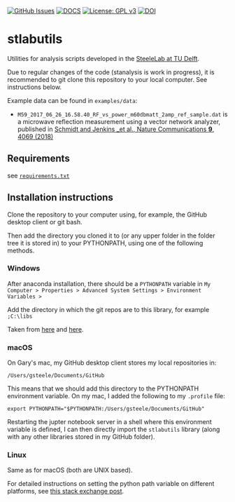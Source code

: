 [![GitHub Issues](https://img.shields.io/github/issues/steelelab-delft/stlabutils.svg)](https://github.com/steelelab-delft/stlabutils/issues)
[![DOCS](https://img.shields.io/badge/read%20-thedocs-ff66b4.svg)](https://steelelab-delft.github.io/stlabutils/)
[![License: GPL v3](https://img.shields.io/badge/License-GPLv3-blue.svg)](https://www.gnu.org/licenses/gpl-3.0)
[![DOI](https://zenodo.org/badge/DOI/10.5281/zenodo.1299278.svg)](https://doi.org/10.5281/zenodo.1299278)

# stlabutils

Utilities for analysis scripts developed in the [SteeleLab at TU Delft](http://steelelab.tudelft.nl).

Due to regular changes of the code (stanalysis is work in progress), it is recommended to git clone this repository to your local computer. See instructions below.

Example data can be found in `examples/data`:

- `M59_2017_06_26_16.58.40_RF_vs_power_m60dbmatt_2amp_ref_sample.dat` is a microwave reflection measurement using a vector network analyzer, published in [Schmidt and Jenkins _et al., Nature Communications **9**, 4069 (2018)](https://www.nature.com/articles/s41467-018-06595-2)

## Requirements

see [`requirements.txt`](https://github.com/steelelab-delft/stlabutils/blob/master/requirements.txt)

## Installation instructions

Clone the repository to your computer using, for example, the GitHub desktop client or git bash.

Then add the directory you cloned it to (or any upper folder in the folder tree it is stored in) to your PYTHONPATH, using one of the following methods.

### Windows

After anaconda installation, there should be a ```PYTHONPATH``` variable in ```My Computer > Properties > Advanced System Settings > Environment Variables > ```

Add the directory in which the git repos are to this library, for example ```;C:\libs```

Taken from [here](https://stackoverflow.com/questions/3701646/how-to-add-to-the-pythonpath-in-windows) and [here](https://stackoverflow.com/questions/7054424/python-not-recognized-as-a-command).

### macOS

On Gary's mac, my GitHub desktop client stores my local repositories in:

`/Users/gsteele/Documents/GitHub`

This means that we should add this directory to the PYTHONPATH environment variable. On my mac, I added the following to my `.profile` file:

`export PYTHONPATH="$PYTHONPATH:/Users/gsteele/Documents/GitHub"`

Restarting the jupter notebook server in a shell where this environment variable is defined, I can then directly import the `stlabutils` library (along with any other libraries stored in my GitHub folder).

### Linux

Same as for macOS (both are UNIX based).

For detailed instructions on setting the python path variable on different platforms, see [this stack exchange post](https://stackoverflow.com/questions/3402168/permanently-add-a-directory-to-pythonpath).